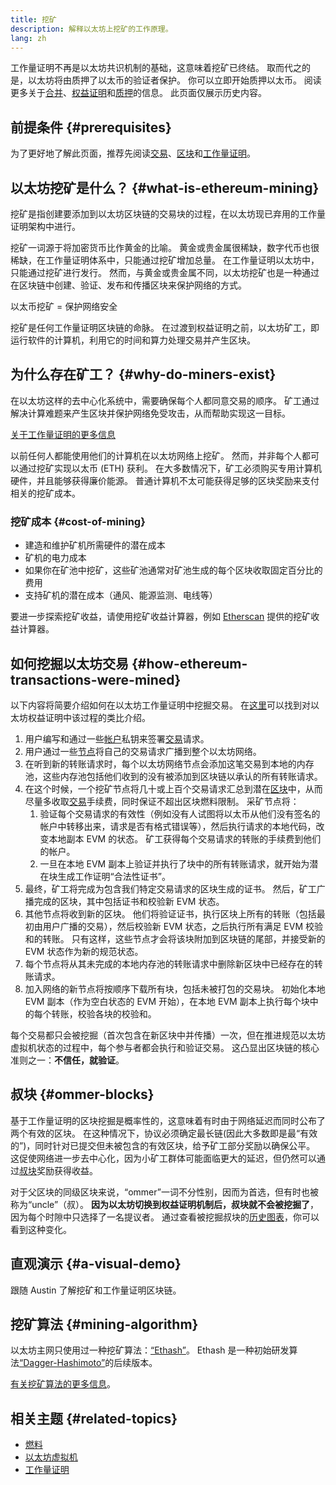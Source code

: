 ```yaml
---
title: 挖矿
description: 解释以太坊上挖矿的工作原理。
lang: zh
---
```


<Alert variant="update">
<Emoji text=":wave:" className="text-4xl"/>
<AlertContent>
<AlertDescription>
工作量证明不再是以太坊共识机制的基础，这意味着挖矿已终结。 取而代之的是，以太坊将由质押了以太币的验证者保护。 你可以立即开始质押以太币。 阅读更多关于<a href='/roadmap/merge/'>合并</a>、<a href='/developers/docs/consensus-mechanisms/pos/'>权益证明</a>和<a href='/staking/'>质押</a>的信息。 此页面仅展示历史内容。
</AlertDescription>
</AlertContent>
</Alert>

## 前提条件 {#prerequisites}

为了更好地了解此页面，推荐先阅读[交易](/developers/docs/transactions/)、[区块](/developers/docs/blocks/)和[工作量证明](/developers/docs/consensus-mechanisms/pow/)。

## 以太坊挖矿是什么？ {#what-is-ethereum-mining}

挖矿是指创建要添加到以太坊区块链的交易块的过程，在以太坊现已弃用的工作量证明架构中进行。

挖矿一词源于将加密货币比作黄金的比喻。 黄金或贵金属很稀缺，数字代币也很稀缺，在工作量证明体系中，只能通过挖矿增加总量。 在工作量证明以太坊中，只能通过挖矿进行发行。 然而，与黄金或贵金属不同，以太坊挖矿也是一种通过在区块链中创建、验证、发布和传播区块来保护网络的方式。

以太币挖矿 = 保护网络安全

挖矿是任何工作量证明区块链的命脉。 在过渡到权益证明之前，以太坊矿工，即运行软件的计算机，利用它的时间和算力处理交易并产生区块。

## 为什么存在矿工？ {#why-do-miners-exist}

在以太坊这样的去中心化系统中，需要确保每个人都同意交易的顺序。 矿工通过解决计算难题来产生区块并保护网络免受攻击，从而帮助实现这一目标。

[关于工作量证明的更多信息](/developers/docs/consensus-mechanisms/pow/)

以前任何人都能使用他们的计算机在以太坊网络上挖矿。 然而，并非每个人都可以通过挖矿实现以太币 (ETH) 获利。 在大多数情况下，矿工必须购买专用计算机硬件，并且能够获得廉价能源。 普通计算机不太可能获得足够的区块奖励来支付相关的挖矿成本。

### 挖矿成本 {#cost-of-mining}

- 建造和维护矿机所需硬件的潜在成本
- 矿机的电力成本
- 如果你在矿池中挖矿，这些矿池通常对矿池生成的每个区块收取固定百分比的费用
- 支持矿机的潜在成本（通风、能源监测、电线等）

要进一步探索挖矿收益，请使用挖矿收益计算器，例如 [Etherscan](https://etherscan.io/ether-mining-calculator) 提供的挖矿收益计算器。

## 如何挖掘以太坊交易 {#how-ethereum-transactions-were-mined}

以下内容将简要介绍如何在以太坊工作量证明中挖掘交易。 在[这里](/developers/docs/consensus-mechanisms/pos/#transaction-execution-ethereum-pos)可以找到对以太坊权益证明中该过程的类比介绍。

1. 用户编写和通过一些[帐户](/developers/docs/accounts/)私钥来签署[交易](/developers/docs/transactions/)请求。
2. 用户通过一些[节点](/developers/docs/nodes-and-clients/)将自己的交易请求广播到整个以太坊网络。
3. 在听到新的转账请求时，每个以太坊网络节点会添加这笔交易到本地的内存池，这些内存池包括他们收到的没有被添加到区块链以承认的所有转账请求。
4. 在这个时候，一个挖矿节点将几十或上百个交易请求汇总到潜在[区块](/developers/docs/blocks/)中，从而尽量多收取[交易](/developers/docs/gas/)手续费，同时保证不超出区块燃料限制。 采矿节点将：
   1. 验证每个交易请求的有效性（例如没有人试图将以太币从他们没有签名的帐户中转移出来，请求是否有格式错误等），然后执行请求的本地代码，改变本地副本 EVM 的状态。 矿工获得每个交易请求的转账的手续费到他们的帐户。
   2. 一旦在本地 EVM 副本上验证并执行了块中的所有转账请求，就开始为潜在块生成工作证明“合法性证书”。
5. 最终，矿工将完成为包含我们特定交易请求的区块生成的证书。 然后，矿工广播完成的区块，其中包括证书和校验新 EVM 状态。
6. 其他节点将收到新的区块。 他们将验证证书，执行区块上所有的转账（包括最初由用户广播的交易），然后校验新 EVM 状态，之后执行所有满足 EVM 校验和的转账。 只有这样，这些节点才会将该块附加到区块链的尾部，并接受新的 EVM 状态作为新的规范状态。
7. 每个节点将从其未完成的本地内存池的转账请求中删除新区块中已经存在的转账请求。
8. 加入网络的新节点将按顺序下载所有块，包括未被打包的交易块。 初始化本地 EVM 副本（作为空白状态的 EVM 开始），在本地 EVM 副本上执行每个块中的每个转账，校验各块的校验和。

每个交易都只会被挖掘（首次包含在新区块中并传播）一次，但在推进规范以太坊虚拟机状态的过程中，每个参与者都会执行和验证交易。 这凸显出区块链的核心准则之一：**不信任，就验证**。

## 叔块 {#ommer-blocks}

基于工作量证明的区块挖掘是概率性的，这意味着有时由于网络延迟而同时公布了两个有效的区块。 在这种情况下，协议必须确定最长链(因此大多数即是最“有效的”)，同时针对已提交但未被包含的有效区块，给予矿工部分奖励以确保公平。 这促使网络进一步去中心化，因为小矿工群体可能面临更大的延迟，但仍然可以通过[叔块](/glossary/#ommer)奖励获得收益。

对于父区块的同级区块来说，“ommer”一词不分性别，因而为首选，但有时也被称为“uncle”（叔）。 **因为以太坊切换到权益证明机制后，叔块就不会被挖掘了**，因为每个时隙中只选择了一名提议者。 通过查看被挖掘叔块的[历史图表](https://ycharts.com/indicators/ethereum_uncle_rate)，你可以看到这种变化。

## 直观演示 {#a-visual-demo}

跟随 Austin 了解挖矿和工作量证明区块链。

<YouTube id="zcX7OJ-L8XQ" />

## 挖矿算法 {#mining-algorithm}

以太坊主网只使用过一种挖矿算法：[“Ethash”](/developers/docs/consensus-mechanisms/pow/mining/mining-algorithms/ethash/)。 Ethash 是一种初始研发算法[“Dagger-Hashimoto”](/developers/docs/consensus-mechanisms/pow/mining/mining-algorithms/dagger-hashimoto/)的后续版本。

[有关挖矿算法的更多信息](/developers/docs/consensus-mechanisms/pow/mining/mining-algorithms/)。

## 相关主题 {#related-topics}

- [燃料](/developers/docs/gas/)
- [以太坊虚拟机](/developers/docs/evm/)
- [工作量证明](/developers/docs/consensus-mechanisms/pow/)

